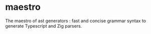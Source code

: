 # maestro
The maestro of ast generators : fast and concise grammar syntax to generate Typescript and Zig parsers.
